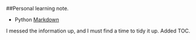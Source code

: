 ##Personal learning note.

- Python  [Markdown](./Python.md)

I messed the information up, and I must find a time to tidy it up. Added TOC.
